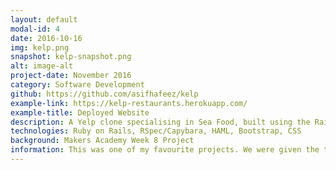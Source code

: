 ```yaml
---
layout: default
modal-id: 4
date: 2016-10-16
img: kelp.png
snapshot: kelp-snapshot.png
alt: image-alt
project-date: November 2016
category: Software Development
github: https://github.com/asifhafeez/kelp
example-link: https://kelp-restaurants.herokuapp.com/
example-title: Deployed Website
description: A Yelp clone specialising in Sea Food, built using the Rails Framework
technologies: Ruby on Rails, RSpec/Capybara, HAML, Bootstrap, CSS
background: Makers Academy Week 8 Project 
information: This was one of my favourite projects. We were given the task of re-creating Yelp using Ruby on Rails. <br><br> I found rails worked well in our team dynamic and the project was the perfect size for a weeks worth of work. Unfortunately, we struggled with Bootstrap and CSS and did not manage to implement the styling we wanted on all of the pages. I hope to go back to this project and brush up on the styling elements in the future because the back-end is well structured.<br><br> Our successes include fantastic test coverage, brilliant back-end work on the models and a fantastic team dynamic. The latter of which included us following agile methodologies and ensuring daily stand ups, alongside semi-regular retros. 
---
```


